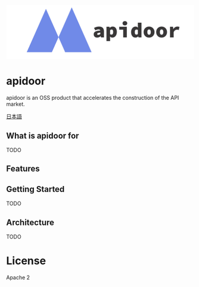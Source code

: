 ![logo](docs/apidoor_logo.png)

# apidoor

apidoor is an OSS product that accelerates the construction of the API market.

[日本語](README_ja.md)

## What is apidoor for

TODO

## Features

## Getting Started

TODO

## Architecture

TODO

# License
Apache 2

